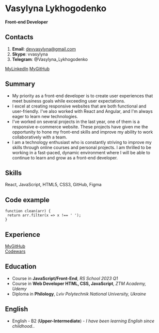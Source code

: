# Vasylyna Lykhogodenko

**Front-end Developer**

## Contacts

1. **Email**: devvasylyna@gmail.com
2. **Skype**:  vvasylyna
3. **Telegram**: @Vasylyna_Lykhogodenko

[MyLinkedIn](https://www.linkedin.com/in/vasylyna-lykhogodenko/)
[MyGitHub](https://github.com/codingmemories)

## Summary

* My priority as a front-end developer is to create user experiences that meet business goals while exceeding user expectations.
* I excel at creating responsive websites that are both functional and user-friendly. I've also worked with React and Angular, 
  and I'm always eager to learn new technologies.
* I've worked on several projects in the last year, one of them is a responsive e-commerce website. These projects have given me 
  the opportunity to hone my front-end skills and improve my ability to work collaboratively with a team.
* I am a technology enthusiast who is constantly striving to improve my skills through online courses and personal projects. I am thrilled to be working 
  in a fast-paced, dynamic environment where I will be able to continue to learn and grow as a front-end developer.

## Skills

React, JavaScript, HTML5, CSS3, GitHub, Figma

## Code example

    function clean(arr) {
     return arr.filter(x => x !== ' '); 
    }
    
## Experience

[MyGitHub](https://github.com/codingmemories)  
[Codewars](https://www.codewars.com/users/codingmemories)

## Education

*  Course in **JavaScript/Front-End**, *RS School 2023 Q1*
*  Course in **Web Developer HTML, CSS, JavaScript**, *ZTM Academy, Udemy*
*  Diploma in **Philology**, *Lviv Polytechnik National University, Ukraine*
      
## English

* English - B2 (**Upper-Intermediate**) - *I have been learning English since childhood.*.
